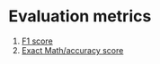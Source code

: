 # Evaluation metrics
1. [F1 score](https://scikit-learn.org/stable/modules/generated/sklearn.metrics.f1_score.html#sklearn.metrics.f1_score) 
2. [Exact Math/accuracy score](https://scikit-learn.org/stable/modules/generated/sklearn.metrics.accuracy_score.html#sklearn.metrics.accuracy_score)
